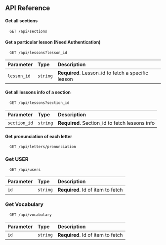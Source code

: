 ## API Reference

#### Get all sections
```http
  GET /api/sections
```


#### Get a particular lesson (Need Authentication)
```http
  GET /api/lessons?lesson_id
```
| Parameter | Type     | Description                       |
| :-------- | :------- | :-------------------------------- |
| `lesson_id`      | `string` | **Required**. Lesson_id to fetch a specific lesson |



#### Get all lessons info of a section
```http
  GET /api/lessons?section_id
```
| Parameter | Type     | Description                       |
| :-------- | :------- | :-------------------------------- |
| `section_id`      | `string` | **Required**. Section_id to fetch lessons info |



#### Get pronunciation of each letter
```http
  GET /api/letters/pronunciation
```



### Get USER
```http
  GET /api/users
```
| Parameter | Type     | Description                       |
| :-------- | :------- | :-------------------------------- |
| `id`      | `string` | **Required**. Id of item to fetch |




### Get Vocabulary
```http
  GET /api/vocabulary
```
| Parameter | Type     | Description                       |
| :-------- | :------- | :-------------------------------- |
| `id`      | `string` | **Required**. Id of item to fetch |
